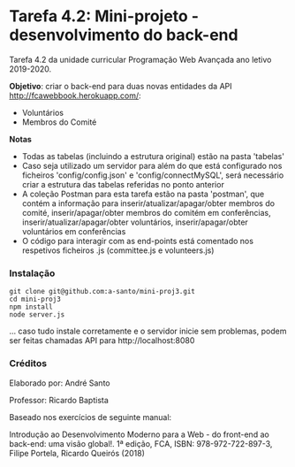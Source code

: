 # Tarefa 4.2: Mini-projeto - desenvolvimento do back-end
Tarefa 4.2 da unidade curricular Programação Web Avançada ano letivo 2019-2020. 

**Objetivo**: criar o back-end para duas novas entidades da API  http://fcawebbook.herokuapp.com/:
- Voluntários
- Membros do Comité

**Notas**
- Todas as tabelas (incluindo a estrutura original) estão na pasta 'tabelas'
- Caso seja utilizado um servidor para além do que está configurado nos ficheiros 'config/config.json' e 'config/connectMySQL', será necessário criar a estrutura das tabelas referidas no ponto anterior
- A coleção Postman para esta tarefa estão na pasta 'postman', que contém a informação para inserir/atualizar/apagar/obter membros do comité, inserir/apagar/obter membros do comitém em conferências, inserir/atualizar/apagar/obter voluntários, inserir/apagar/obter voluntários em conferências
- O código para interagir com as end-points está comentado nos respetivos ficheiros .js (committee.js e volunteers.js)

### Instalação
```shell script
git clone git@github.com:a-santo/mini-proj3.git
cd mini-proj3
npm install
node server.js
```
... caso tudo instale corretamente e o servidor inicie sem problemas, podem ser feitas chamadas API para http://localhost:8080

### Créditos

Elaborado por: André Santo

Professor: Ricardo Baptista

Baseado nos exercícios de seguinte manual:

Introdução ao Desenvolvimento Moderno para a Web - do front-end ao back-end: uma visão global!. 1ª edição, FCA, ISBN: 978-972-722-897-3, Filipe Portela, Ricardo Queirós (2018)